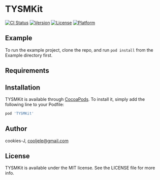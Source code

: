# TYSMKit

[![CI Status](https://img.shields.io/travis/cookies-J/TYSMKit.svg?style=flat)](https://travis-ci.org/cookies-J/TYSMKit)
[![Version](https://img.shields.io/cocoapods/v/TYSMKit.svg?style=flat)](https://cocoapods.org/pods/TYSMKit)
[![License](https://img.shields.io/cocoapods/l/TYSMKit.svg?style=flat)](https://cocoapods.org/pods/TYSMKit)
[![Platform](https://img.shields.io/cocoapods/p/TYSMKit.svg?style=flat)](https://cocoapods.org/pods/TYSMKit)

## Example

To run the example project, clone the repo, and run `pod install` from the Example directory first.

## Requirements

## Installation

TYSMKit is available through [CocoaPods](https://cocoapods.org). To install
it, simply add the following line to your Podfile:

```ruby
pod 'TYSMKit'
```

## Author

cookies-J, cooljele@gmail.com

## License

TYSMKit is available under the MIT license. See the LICENSE file for more info.

